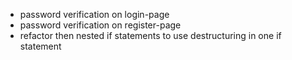 - password verification on login-page
- password verification on register-page
- refactor then nested if statements to use destructuring in one if statement
